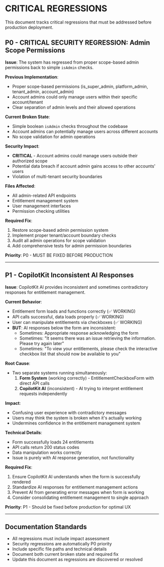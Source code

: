 # CRITICAL REGRESSIONS

This document tracks critical regressions that must be addressed before production deployment.

## P0 - CRITICAL SECURITY REGRESSION: Admin Scope Permissions

**Issue**: The system has regressed from proper scope-based admin permissions back to simple `isAdmin` checks.

**Previous Implementation**:
- Proper scope-based permissions (is_super_admin, platform_admin, tenant_admin, account_admin)
- Account admins could only manage users within their specific account/tenant
- Clear separation of admin levels and their allowed operations

**Current Broken State**:
- Simple boolean `isAdmin` checks throughout the codebase
- Account admins can potentially manage users across different accounts
- No scope validation for admin operations

**Security Impact**:
- **CRITICAL** - Account admins could manage users outside their authorized scope
- Potential data breach if account admin gains access to other accounts' users
- Violation of multi-tenant security boundaries

**Files Affected**:
- All admin-related API endpoints
- Entitlement management system
- User management interfaces
- Permission checking utilities

**Required Fix**:
1. Restore scope-based admin permission system
2. Implement proper tenant/account boundary checks
3. Audit all admin operations for scope validation
4. Add comprehensive tests for admin permission boundaries

**Priority**: P0 - MUST BE FIXED BEFORE PRODUCTION

---

## P1 - CopilotKit Inconsistent AI Responses

**Issue**: CopilotKit AI provides inconsistent and sometimes contradictory responses for entitlement management.

**Current Behavior**:
- Entitlement form loads and functions correctly (✅ WORKING)
- API calls successful, data loads properly (✅ WORKING)
- User can manipulate entitlements via checkboxes (✅ WORKING)
- **BUT**: AI responses below the form are inconsistent:
  - Sometimes: Appropriate response acknowledging the form
  - Sometimes: "It seems there was an issue retrieving the information. Please try again later"
  - Sometimes: "To view your entitlements, please check the interactive checkbox list that should now be available to you"

**Root Cause**:
- Two separate systems running simultaneously:
  1. **Form System** (working correctly) - EntitlementCheckboxForm with direct API calls
  2. **CopilotKit AI** (inconsistent) - AI trying to interpret entitlement requests independently

**Impact**:
- Confusing user experience with contradictory messages
- Users may think the system is broken when it's actually working
- Undermines confidence in the entitlement management system

**Technical Details**:
- Form successfully loads 24 entitlements
- API calls return 200 status codes
- Data manipulation works correctly
- Issue is purely with AI response generation, not functionality

**Required Fix**:
1. Ensure CopilotKit AI understands when the form is successfully rendered
2. Standardize AI responses for entitlement management actions
3. Prevent AI from generating error messages when form is working
4. Consider consolidating entitlement management to single approach

**Priority**: P1 - Should be fixed before production for optimal UX

---

## Documentation Standards

- All regressions must include impact assessment
- Security regressions are automatically P0 priority
- Include specific file paths and technical details
- Document both current broken state and required fix
- Update this document as regressions are discovered or resolved